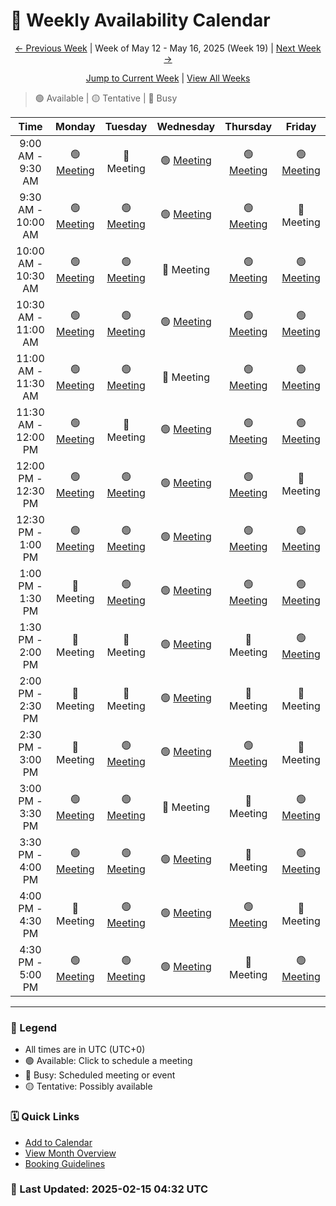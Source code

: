 # 📅 Weekly Availability Calendar

<div align="center">

[← Previous Week](/future/2025-W19.md) | Week of May 12 - May 16, 2025 (Week 19) | [Next Week →](/future/2025-W21.md)

[Jump to Current Week](/README.md) | [View All Weeks](/calendar-index.md)
</div>

> 🟢 Available | 🟡 Tentative | 🔴 Busy 

| Time | Monday | Tuesday | Wednesday | Thursday | Friday |
|:----:|:------:|:--------:|:---------:|:--------:|:------:|
| 9:00 AM - 9:30 AM | 🟢 [Meeting](https://cal.com) | 🔴 Meeting | 🟢 [Meeting](https://cal.com) | 🟢 [Meeting](https://cal.com) | 🟢 [Meeting](https://cal.com) |
| 9:30 AM - 10:00 AM | 🟢 [Meeting](https://cal.com) | 🟢 [Meeting](https://cal.com) | 🟢 [Meeting](https://cal.com) | 🟢 [Meeting](https://cal.com) | 🔴 Meeting |
| 10:00 AM - 10:30 AM | 🟢 [Meeting](https://cal.com) | 🟢 [Meeting](https://cal.com) | 🔴 Meeting | 🟢 [Meeting](https://cal.com) | 🟢 [Meeting](https://cal.com) |
| 10:30 AM - 11:00 AM | 🟢 [Meeting](https://cal.com) | 🟢 [Meeting](https://cal.com) | 🟢 [Meeting](https://cal.com) | 🟢 [Meeting](https://cal.com) | 🟢 [Meeting](https://cal.com) |
| 11:00 AM - 11:30 AM | 🟢 [Meeting](https://cal.com) | 🟢 [Meeting](https://cal.com) | 🔴 Meeting | 🟢 [Meeting](https://cal.com) | 🟢 [Meeting](https://cal.com) |
| 11:30 AM - 12:00 PM | 🟢 [Meeting](https://cal.com) | 🔴 Meeting | 🟢 [Meeting](https://cal.com) | 🟢 [Meeting](https://cal.com) | 🟢 [Meeting](https://cal.com) |
| 12:00 PM - 12:30 PM | 🟢 [Meeting](https://cal.com) | 🟢 [Meeting](https://cal.com) | 🟢 [Meeting](https://cal.com) | 🟢 [Meeting](https://cal.com) | 🔴 Meeting |
| 12:30 PM - 1:00 PM | 🟢 [Meeting](https://cal.com) | 🟢 [Meeting](https://cal.com) | 🟢 [Meeting](https://cal.com) | 🟢 [Meeting](https://cal.com) | 🟢 [Meeting](https://cal.com) |
| 1:00 PM - 1:30 PM | 🔴 Meeting | 🟢 [Meeting](https://cal.com) | 🟢 [Meeting](https://cal.com) | 🟢 [Meeting](https://cal.com) | 🟢 [Meeting](https://cal.com) |
| 1:30 PM - 2:00 PM | 🔴 Meeting | 🔴 Meeting | 🟢 [Meeting](https://cal.com) | 🔴 Meeting | 🟢 [Meeting](https://cal.com) |
| 2:00 PM - 2:30 PM | 🔴 Meeting | 🔴 Meeting | 🟢 [Meeting](https://cal.com) | 🔴 Meeting | 🔴 Meeting |
| 2:30 PM - 3:00 PM | 🔴 Meeting | 🟢 [Meeting](https://cal.com) | 🟢 [Meeting](https://cal.com) | 🟢 [Meeting](https://cal.com) | 🔴 Meeting |
| 3:00 PM - 3:30 PM | 🟢 [Meeting](https://cal.com) | 🟢 [Meeting](https://cal.com) | 🔴 Meeting | 🔴 Meeting | 🟢 [Meeting](https://cal.com) |
| 3:30 PM - 4:00 PM | 🟢 [Meeting](https://cal.com) | 🟢 [Meeting](https://cal.com) | 🟢 [Meeting](https://cal.com) | 🔴 Meeting | 🟢 [Meeting](https://cal.com) |
| 4:00 PM - 4:30 PM | 🔴 Meeting | 🟢 [Meeting](https://cal.com) | 🟢 [Meeting](https://cal.com) | 🟢 [Meeting](https://cal.com) | 🔴 Meeting |
| 4:30 PM - 5:00 PM | 🟢 [Meeting](https://cal.com) | 🟢 [Meeting](https://cal.com) | 🟢 [Meeting](https://cal.com) | 🔴 Meeting | 🟢 [Meeting](https://cal.com) |

---
### 📝 Legend
- All times are in UTC (UTC+0)
- 🟢 Available: Click to schedule a meeting
- 🔴 Busy: Scheduled meeting or event
- 🟡 Tentative: Possibly available

### 🗓️ Quick Links
- [Add to Calendar](/calendar.ics)
- [View Month Overview](/2025-05.md)
- [Booking Guidelines](/booking-guidelines.md)

### 🔄 Last Updated: 2025-02-15 04:32 UTC
